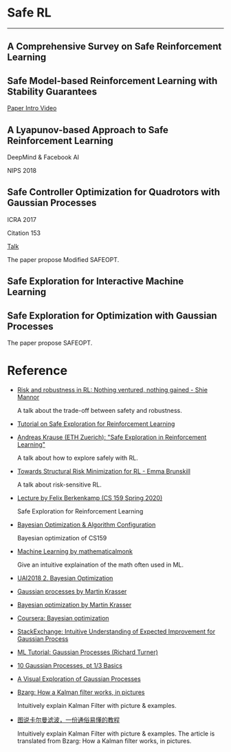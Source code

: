 # Safe RL

---

## A Comprehensive Survey on Safe Reinforcement Learning

## Safe Model-based Reinforcement Learning with Stability Guarantees

[Paper Intro Video](https://www.youtube.com/watch?v=Xwu38vQb9Gk&t=13s)


## A Lyapunov-based Approach to Safe Reinforcement Learning 

DeepMind & Facebook AI 

NIPS 2018

## Safe Controller Optimization for Quadrotors with Gaussian Processes

ICRA 2017

Citation 153

[Talk](https://www.youtube.com/watch?v=sMfPRLtrob4)

The paper propose Modified SAFEOPT.

## Safe Exploration for Interactive Machine Learning

## Safe Exploration for Optimization with Gaussian Processes

The paper propose SAFEOPT.

# Reference

- [Risk and robustness in RL: Nothing ventured, nothing gained - Shie Mannor](https://www.youtube.com/watch?v=M_acBfpqaLQ)
  
  A talk about the trade-off between safety and robustness.
- [Tutorial on Safe Exploration for Reinforcement Learning](https://rlss.inria.fr/files/2019/07/SafeRL_tutorial.pdf)
- [Andreas Krause (ETH Zuerich): "Safe Exploration in Reinforcement Learning"](https://www.youtube.com/watch?v=5vMyz4HWYfw)
  
  A talk about how to explore safely with RL.
- [Towards Structural Risk Minimization for RL - Emma Brunskill](https://www.youtube.com/watch?v=V3Op8eIc9H8)
  
  A talk about risk-sensitive RL.
- [Lecture by Felix Berkenkamp (CS 159 Spring 2020)](https://www.youtube.com/watch?v=sMfPRLtrob4)
  
  Safe Exploration for Reinforcement Learning
- [Bayesian Optimization & Algorithm Configuration](https://www.youtube.com/watch?v=6D9Rqda0dpg&feature=youtu.be)

  Bayesian optimization of CS159

- [Machine Learning by mathematicalmonk](https://www.youtube.com/playlist?list=PLD0F06AA0D2E8FFBA)
  
  Give an intuitive explaination of the math often used in ML.
  
- [UAI2018 2. Bayesian Optimization](https://www.youtube.com/watch?v=C5nqEHpdyoE)
- [Gaussian processes by Martin Krasser](http://krasserm.github.io/2018/03/19/gaussian-processes/#References)
- [Bayesian optimization by Martin Krasser](http://krasserm.github.io/2018/03/21/bayesian-optimization/)
- [Coursera: Bayesian optimization](https://www.coursera.org/lecture/bayesian-methods-in-machine-learning/bayesian-optimization-iRLaF)
- [StackExchange: Intuitive Understanding of Expected Improvement for Gaussian Process](https://stats.stackexchange.com/questions/426782/intuitive-understanding-of-expected-improvement-for-gaussian-process)
- [ML Tutorial: Gaussian Processes (Richard Turner)](https://www.youtube.com/watch?v=92-98SYOd)
- [10 Gaussian Processes, pt 1/3 Basics](https://www.youtube.com/watch?v=AEf_ta4vyKU)
- [A Visual Exploration of Gaussian Processes](https://distill.pub/2019/visual-exploration-gaussian-processes/?fbclid=IwAR3XSg_gQ9KvIG9qPOXCWjGGEhl7b3qSZCLxXeee-uDbuQtktLCf-2lVeno#DimensionSwap)
- [Bzarg: How a Kalman filter works, in pictures](http://www.bzarg.com/p/how-a-kalman-filter-works-in-pictures/)
  
  Intuitively explain Kalman Filter with picture & examples.
  
- [图说卡尔曼滤波，一份通俗易懂的教程](https://zhuanlan.zhihu.com/p/39912633)

  Intuitively explain Kalman Filter with picture & examples. The article is translated from Bzarg: How a Kalman filter works, in pictures.